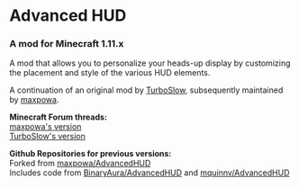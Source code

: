 # Advanced HUD

### A mod for Minecraft 1.11.x

A mod that allows you to personalize your heads-up display by customizing the placement and style of the various HUD elements.

A continuation of an original mod by [TurboSlow](http://www.minecraftforum.net/members/TurboSlow), subsequently maintained by [maxpowa](http://www.minecraftforum.net/members/maxpowa).

**Minecraft Forum threads:**<br />
[maxpowa's version](http://www.minecraftforum.net/forums/mapping-and-modding/minecraft-mods/wip-mods/1444314)<br />
[TurboSlow's version](http://www.minecraftforum.net/forums/mapping-and-modding/minecraft-mods/1277550)<br />

**Github Repositories for previous versions:**<br />
Forked from [maxpowa/AdvancedHUD](https://github.com/maxpowa/AdvancedHUD)<br />
Includes code from [BinaryAura/AdvancedHUD](https://github.com/BinaryAura/AdvancedHUD) and [mquinnv/AdvancedHUD](https://github.com/mquinnv/AdvancedHUD)